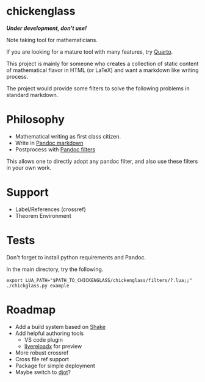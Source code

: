 # chickenglass

***Under development, don't use!***

Note taking tool for mathematicians.

If you are looking for a mature tool with many features, try [Quarto](https://quarto.org/).

This project is mainly for someone who creates a collection of static content of mathematical flavor in HTML (or LaTeX) and want a markdown like writing process.

The project would provide some filters to solve the following problems in standard markdown.

# Philosophy
 - Mathematical writing as first class citizen.
 - Write in [Pandoc markdown](https://pandoc.org/MANUAL.html#pandocs-markdown)
 - Postprocess with [Pandoc filters](https://pandoc.org/filters.html)

This allows one to directly adopt any pandoc filter, and also use these filters in your own work.

# Support
 - Label/References (crossref)
 - Theorem Environment

# Tests

Don't forget to install python requirements and Pandoc.

In the main directory, try the following.
```
export LUA_PATH="$PATH_TO_CHICKENGLASS/chickenglass/filters/?.lua;;"
./chickglass.py example
```

# Roadmap

 - Add a build system based on [Shake](https://shakebuild.com/)
 - Add helpful authoring tools 
   - VS code plugin
   - [livereloadx](https://nitoyon.github.io/livereloadx/) for preview
 - More robust crossref
 - Cross file ref support
 - Package for simple deployment
 - Maybe switch to [djot](https://djot.net/)? 